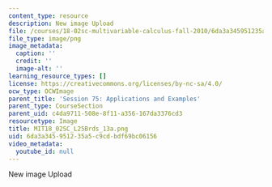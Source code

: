 ```yaml
---
content_type: resource
description: New image Upload
file: /courses/18-02sc-multivariable-calculus-fall-2010/6da3a345951235a5c9cdbdf69bc06156_MIT18_02SC_L25Brds_13a.png
file_type: image/png
image_metadata:
  caption: ''
  credit: ''
  image-alt: ''
learning_resource_types: []
license: https://creativecommons.org/licenses/by-nc-sa/4.0/
ocw_type: OCWImage
parent_title: 'Session 75: Applications and Examples'
parent_type: CourseSection
parent_uid: c4da9711-508e-8f11-a356-167da3376cd3
resourcetype: Image
title: MIT18_02SC_L25Brds_13a.png
uid: 6da3a345-9512-35a5-c9cd-bdf69bc06156
video_metadata:
  youtube_id: null
---
```

New image Upload